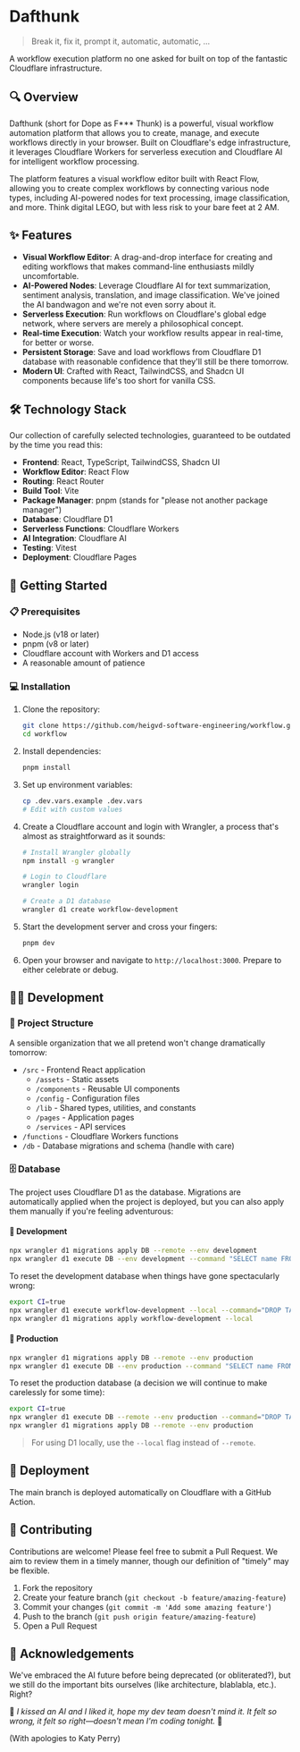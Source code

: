 # Dafthunk

> Break it, fix it, prompt it, automatic, automatic, ...

A workflow execution platform no one asked for built on top of the fantastic Cloudflare infrastructure.

## 🔍 Overview

Dafthunk (short for Dope as F\*\*\* Thunk) is a powerful, visual workflow automation platform that allows you to create, manage, and execute workflows directly in your browser. Built on Cloudflare's edge infrastructure, it leverages Cloudflare Workers for serverless execution and Cloudflare AI for intelligent workflow processing.

The platform features a visual workflow editor built with React Flow, allowing you to create complex workflows by connecting various node types, including AI-powered nodes for text processing, image classification, and more. Think digital LEGO, but with less risk to your bare feet at 2 AM.

## ✨ Features

- **Visual Workflow Editor**: A drag-and-drop interface for creating and editing workflows that makes command-line enthusiasts mildly uncomfortable.
- **AI-Powered Nodes**: Leverage Cloudflare AI for text summarization, sentiment analysis, translation, and image classification. We've joined the AI bandwagon and we're not even sorry about it.
- **Serverless Execution**: Run workflows on Cloudflare's global edge network, where servers are merely a philosophical concept.
- **Real-time Execution**: Watch your workflow results appear in real-time, for better or worse.
- **Persistent Storage**: Save and load workflows from Cloudflare D1 database with reasonable confidence that they'll still be there tomorrow.
- **Modern UI**: Crafted with React, TailwindCSS, and Shadcn UI components because life's too short for vanilla CSS.

## 🛠️ Technology Stack

Our collection of carefully selected technologies, guaranteed to be outdated by the time you read this:

- **Frontend**: React, TypeScript, TailwindCSS, Shadcn UI
- **Workflow Editor**: React Flow
- **Routing**: React Router
- **Build Tool**: Vite
- **Package Manager**: pnpm (stands for "please not another package manager")
- **Database**: Cloudflare D1
- **Serverless Functions**: Cloudflare Workers
- **AI Integration**: Cloudflare AI
- **Testing**: Vitest
- **Deployment**: Cloudflare Pages

## 🚀 Getting Started

### 📋 Prerequisites

- Node.js (v18 or later)
- pnpm (v8 or later)
- Cloudflare account with Workers and D1 access
- A reasonable amount of patience

### 💻 Installation

1. Clone the repository:

   ```bash
   git clone https://github.com/heigvd-software-engineering/workflow.git
   cd workflow
   ```

2. Install dependencies:

   ```bash
   pnpm install
   ```

3. Set up environment variables:

   ```bash
   cp .dev.vars.example .dev.vars
   # Edit with custom values
   ```

4. Create a Cloudflare account and login with Wrangler, a process that's almost as straightforward as it sounds:

   ```bash
   # Install Wrangler globally
   npm install -g wrangler

   # Login to Cloudflare
   wrangler login

   # Create a D1 database
   wrangler d1 create workflow-development
   ```

5. Start the development server and cross your fingers:

   ```bash
   pnpm dev
   ```

6. Open your browser and navigate to `http://localhost:3000`. Prepare to either celebrate or debug.

## 👨‍💻 Development

### 📁 Project Structure

A sensible organization that we all pretend won't change dramatically tomorrow:

- `/src` - Frontend React application
  - `/assets` - Static assets
  - `/components` - Reusable UI components
  - `/config` - Configuration files
  - `/lib` - Shared types, utilities, and constants
  - `/pages` - Application pages
  - `/services` - API services
- `/functions` - Cloudflare Workers functions
- `/db` - Database migrations and schema (handle with care)

### 🗄️ Database

The project uses Cloudflare D1 as the database. Migrations are automatically applied when the project is deployed, but you can also apply them manually if you're feeling adventurous:

#### 🧪 Development

```bash
npx wrangler d1 migrations apply DB --remote --env development
npx wrangler d1 execute DB --env development --command "SELECT name FROM sqlite_master WHERE type='table';" --remote
```

To reset the development database when things have gone spectacularly wrong:

```bash
export CI=true
npx wrangler d1 execute workflow-development --local --command="DROP TABLE IF EXISTS d1_migrations; DROP TABLE IF EXISTS workflows; DROP TABLE IF EXISTS users;"
npx wrangler d1 migrations apply workflow-development --local
```

#### 🚨 Production

```bash
npx wrangler d1 migrations apply DB --remote --env production
npx wrangler d1 execute DB --env production --command "SELECT name FROM sqlite_master WHERE type='table';" --remote
```

To reset the production database (a decision we will continue to make carelessly for some time):

```bash
export CI=true
npx wrangler d1 execute DB --remote --env production --command="DROP TABLE IF EXISTS d1_migrations;  DROP TABLE IF EXISTS workflows; DROP TABLE IF EXISTS users;"
npx wrangler d1 migrations apply DB --remote --env production
```

> For using D1 locally, use the `--local` flag instead of `--remote`.

## 🚢 Deployment

The main branch is deployed automatically on Cloudflare with a GitHub Action.

## 🤝 Contributing

Contributions are welcome! Please feel free to submit a Pull Request. We aim to review them in a timely manner, though our definition of "timely" may be flexible.

1. Fork the repository
2. Create your feature branch (`git checkout -b feature/amazing-feature`)
3. Commit your changes (`git commit -m 'Add some amazing feature'`)
4. Push to the branch (`git push origin feature/amazing-feature`)
5. Open a Pull Request

## 🙏 Acknowledgements

We've embraced the AI future before being deprecated (or obliterated?), but we still do the important bits ourselves (like architecture, blablabla, etc.). Right?

🎵 _I kissed an AI and I liked it, hope my dev team doesn't mind it. It felt so wrong, it felt so right—doesn't mean I'm coding tonight._ 🎵

(With apologies to Katy Perry)
